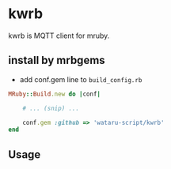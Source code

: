 # kwrb
kwrb is MQTT client for mruby.

## install by mrbgems
- add conf.gem line to `build_config.rb`

```ruby
MRuby::Build.new do |conf|

    # ... (snip) ...

    conf.gem :github => 'wataru-script/kwrb'
end
```

## Usage
